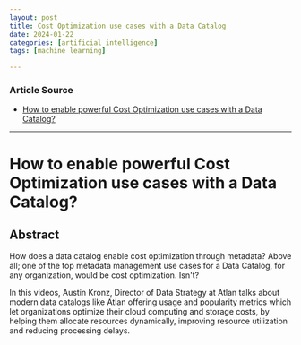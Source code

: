 ```yaml
---
layout: post
title: Cost Optimization use cases with a Data Catalog  
date: 2024-01-22
categories: [artificial intelligence]
tags: [machine learning]

---
```


### Article Source

* [How to enable powerful Cost Optimization use cases with a Data Catalog?](https://www.youtube.com/watch?v=XU5aNkHfP5s)

---

# How to enable powerful Cost Optimization use cases with a Data Catalog? 


## Abstract

How does a data catalog enable cost optimization through metadata? Above all; one of the top metadata management use cases for a Data Catalog, for any organization, would be cost optimization. Isn't?

In this videos, Austin Kronz, Director of Data Strategy at Atlan talks about modern data catalogs like Atlan offering usage and popularity metrics which let organizations optimize their cloud computing and storage costs, by helping them allocate resources dynamically, improving resource utilization and reducing processing delays.
